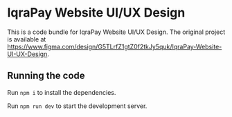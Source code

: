 
  # IqraPay Website UI/UX Design

  This is a code bundle for IqraPay Website UI/UX Design. The original project is available at https://www.figma.com/design/G5TLrfZ1gtZ0f2tkJy5quk/IqraPay-Website-UI-UX-Design.

  ## Running the code

  Run `npm i` to install the dependencies.

  Run `npm run dev` to start the development server.
  